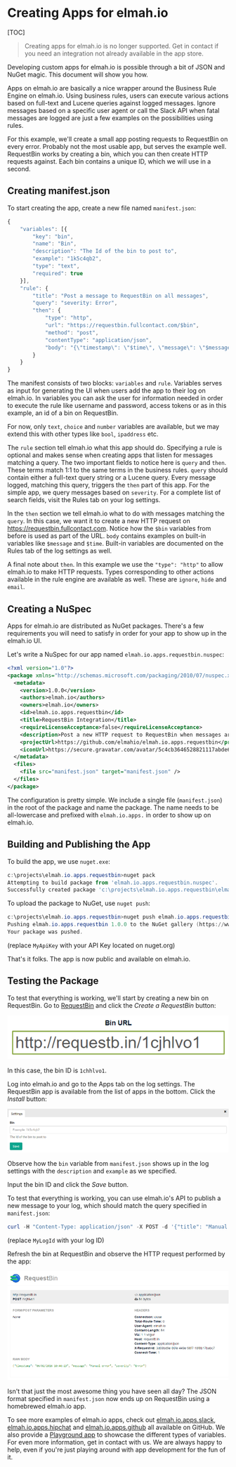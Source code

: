 # Creating Apps for elmah.io

[TOC]

> Creating apps for elmah.io is no longer supported. Get in contact if you need an integration not already available in the app store.

Developing custom apps for elmah.io is possible through a bit of JSON and NuGet magic. This document will show you how.

Apps on elmah.io are basically a nice wrapper around the Business Rule Engine on elmah.io. Using business rules, users can execute various actions based on full-text and Lucene queries against logged messages. Ignore messages based on a specific user agent or call the Slack API when fatal messages are logged are just a few examples on the possibilities using rules.

For this example, we'll create a small app posting requests to RequestBin on every error. Probably not the most usable app, but serves the example well. RequestBin works by creating a bin, which you can then create HTTP requests against. Each bin contains a unique ID, which we will use in a second.

## Creating manifest.json

To start creating the app, create a new file named `manifest.json`:

```js
{
	"variables": [{
		"key": "bin",
		"name": "Bin",
		"description": "The Id of the bin to post to",
		"example": "1k5c4qb2",
		"type": "text",
		"required": true
	}],
	"rule": {
		"title": "Post a message to RequestBin on all messages",
		"query": "severity: Error",
		"then": {
			"type": "http",
			"url": "https://requestbin.fullcontact.com/$bin",
			"method": "post",
			"contentType": "application/json",
			"body": "{\"timestamp\": \"$time\", \"message\": \"$message\", \"severity\": \"$severity\"}"
		}
	}
}
```

The manifest consists of two blocks: `variables` and `rule`. Variables serves as input for generating the UI when users add the app to their log on elmah.io. In variables you can ask the user for information needed in order to execute the rule like username and password, access tokens or as in this example, an id of a bin on RequestBin.

For now, only `text`, `choice` and `number` variables are available, but we may extend this with other types like `bool`, `ipaddress` etc.

The `rule` section tell elmah.io what this app should do. Specifying a rule is optional and makes sense when creating apps that listen for messages matching a query. The two important fields to notice here is `query` and `then`. These terms match 1:1 to the same terms in the business rules. `query` should contain either a full-text query string or a Lucene query. Every message logged, matching this query, triggers the `then` part of this app. For the simple app, we query messages based on `severity`. For a complete list of search fields, visit the Rules tab on your log settings.

In the `then` section we tell elmah.io what to do with messages matching the `query`. In this case, we want it to create a new HTTP request on https://requestbin.fullcontact.com. Notice how the `$bin` variables from before is used as part of the URL. `body` contains examples on built-in variables like `$message` and `$time`. Built-in variables are documented on the Rules tab of the log settings as well.

A final note about `then`. In this example we use the `"type": "http"` to allow elmah.io to make HTTP requests. Types corresponding to other actions available in the rule engine are available as well. These are `ignore`, `hide` and `email`.

## Creating a NuSpec

Apps for elmah.io are distributed as NuGet packages. There's a few requirements you will need to satisfy in order for your app to show up in the elmah.io UI.

Let's write a NuSpec for our app named `elmah.io.apps.requestbin.nuspec`:

```xml
<?xml version="1.0"?>
<package xmlns="http://schemas.microsoft.com/packaging/2010/07/nuspec.xsd">
  <metadata>
    <version>1.0.0</version>
    <authors>elmah.io</authors>
    <owners>elmah.io</owners>
    <id>elmah.io.apps.requestbin</id>
    <title>RequestBin Integration</title>
    <requireLicenseAcceptance>false</requireLicenseAcceptance>
    <description>Post a new HTTP request to RequestBin when messages are logged in elmah.io.</description>
    <projectUrl>https://github.com/elmahio/elmah.io.apps.requestbin</projectUrl>
    <iconUrl>https://secure.gravatar.com/avatar/5c4cb3646528821117abde6d2d5ee22d?s=32</iconUrl>
  </metadata>
  <files>
    <file src="manifest.json" target="manifest.json" />
  </files>
</package>
```

The configuration is pretty simple. We include a single file (`manifest.json`) in the root of the package and name the package. The name needs to be all-lowercase and prefixed with `elmah.io.apps.` in order to show up on elmah.io.

## Building and Publishing the App

To build the app, we use `nuget.exe`:

```powershell
c:\projects\elmah.io.apps.requestbin>nuget pack
Attempting to build package from 'elmah.io.apps.requestbin.nuspec'.
Successfully created package 'c:\projects\elmah.io.apps.requestbin\elmah.io.apps.requestbin.1.0.0.nupkg'.
```

To upload the package to NuGet, use `nuget push`:

```powershell
c:\projects\elmah.io.apps.requestbin>nuget push elmah.io.apps.requestbin.1.0.0.nupkg MyApiKey
Pushing elmah.io.apps.requestbin 1.0.0 to the NuGet gallery (https://www.nuget.org)...
Your package was pushed.
```

(replace `MyApiKey` with your API Key located on nuget.org)

That's it folks. The app is now public and available on elmah.io.

## Testing the Package

To test that everything is working, we'll start by creating a new bin on RequestBin. Go to [RequestBin](https://requestbin.fullcontact.com) and click the *Create a RequestBin* button:

![Bin Created](/images/create_requestbin.png)

In this case, the bin ID is `1chhlvo1`.

Log into elmah.io and go to the Apps tab on the log settings. The RequestBin app is available from the list of apps in the bottom. Click the *Install* button:

![RequestBin Settings](/images/requestbin_settings.png)

Observe how the `bin` variable from `manifest.json` shows up in the log settings with the `description` and `example` as we specified.

Input the bin ID and click the *Save* button.

To test that everything is working, you can use elmah.io's API to publish a new message to your log, which should match the query specified in `manifest.json`:

```powershell
curl -H "Content-Type: application/json" -X POST -d '{"title": "Manual error", "severity": "Error"}' https://elmah.io/api/v2/messages?logId=MyLogId
```

(replace `MyLogId` with your log ID)

Refresh the bin at RequestBin and observe the HTTP request performed by the app:

![HTTP request in RequestBin](/images/requestbin_message.png)

Isn't that just the most awesome thing you have seen all day? The JSON format specified in `manifest.json` now ends up on RequestBin using a homebrewed elmah.io app.

To see more examples of elmah.io apps, check out [elmah.io.apps.slack](https://github.com/elmahio/elmah.io.apps.slack), [elmah.io.apps.hipchat](https://github.com/elmahio/elmah.io.apps.hipchat) and [elmah.io.apps.github](https://github.com/elmahio/elmah.io.apps.github) all available on GitHub. We also provide a [Playground app](https://github.com/elmahio/elmah.io.apps.playground) to showcase the different types of variables. For even more information, get in contact with us. We are always happy to help, even if you're just playing around with app development for the fun of it.